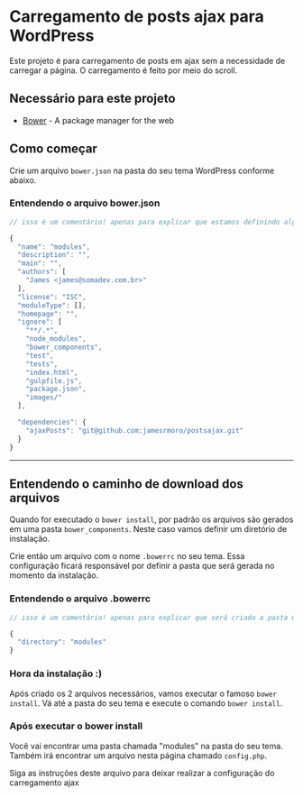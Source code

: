 # Carregamento de posts ajax para WordPress

Este projeto é para carregamento de posts em ajax sem a necessidade de carregar a página. O carregamento é feito por meio do scroll.

## Necessário para este projeto

* [Bower](https://bower.io/) - A package manager for the web

## Como começar

Crie um arquivo `bower.json` na pasta do seu tema WordPress conforme abaixo.

### Entendendo o arquivo bower.json

```javascript
// isso é um comentário! apenas para explicar que estamos definindo algumas coisas, como o caminho do diretório, autor, etc :)

{
  "name": "modules",
  "description": "",
  "main": "",
  "authors": [
    "James <james@somadev.com.br>"
  ],
  "license": "ISC",
  "moduleType": [],
  "homepage": "",
  "ignore": [
    "**/.*",
    "node_modules",
    "bower_components",
    "test",
    "tests",
    "index.html",
    "gulpfile.js",
    "package.json",
    "images/"
  ],

  "dependencies": {
    "ajaxPosts": "git@github.com:jamesrmoro/postsajax.git"
  }
}
```

---

## Entendendo o caminho de download dos arquivos

Quando for executado o `bower install`, por padrão os arquivos são gerados em uma pasta `bower_components`. Neste caso vamos definir um diretório de instalação.

Crie então um arquivo com o nome `.bowerrc` no seu tema. Essa configuração ficará responsável por definir a pasta que será gerada no momento da instalação.


### Entendendo o arquivo .bowerrc

```javascript
// isso é um comentário! apenas para explicar que será criado a pasta modules :)

{
  "directory": "modules"
}
```

### Hora da instalação :)

Após criado os 2 arquivos necessários, vamos executar o famoso `bower install`. Vá até a pasta do seu tema e execute o comando `bower install`.

### Após executar o bower install

Você vai encontrar uma pasta chamada "modules" na pasta do seu tema. Também irá encontrar um arquivo nesta página chamado `config.php`.

Siga as instruções deste arquivo para deixar realizar a configuração do carregamento ajax

